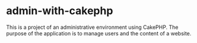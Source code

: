 # admin-with-cakephp
This is a project of an administrative environment using CakePHP. The purpose of the application is to manage users and the content of a website.
